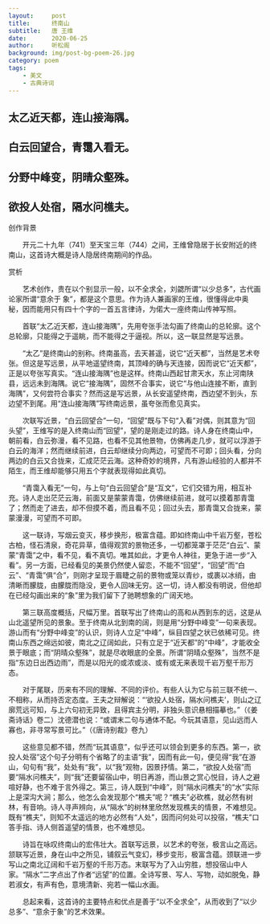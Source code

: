 ```yaml
---
layout:     post
title:      终南山
subtitle:   唐 王维
date:       2020-06-25
author:     听松阁
background: img/post-bg-poem-26.jpg
category: poem
tags:
    - 美文
    - 古典诗词
---
```


## 太乙近天都，连山接海隅。

## 白云回望合，青霭入看无。

## 分野中峰变，阴晴众壑殊。

## 欲投人处宿，隔水问樵夫。



创作背景

　　开元二十九年（741）至天宝三年（744）之间，王维曾隐居于长安附近的终南山，这首诗大概是诗人隐居终南期间的作品。





赏析



　　艺术创作，贵在以个别显示一般，以不全求全，刘勰所谓“以少总多”，古代画论家所谓“意余于 象”，都是这个意思。作为诗人兼画家的王维，很懂得此中奥秘，因而能用只有四十个字的一首五言律诗，为偌大一座终南山传神写照。



　　首联“太乙近天都，连山接海隅”，先用夸张手法勾画了终南山的总轮廓。这个总轮廓，只能得之于遥眺，而不能得之于逼视。所以，这一联显然是写远景。



　　“太乙”是终南山的别称。终南虽高，去天甚遥，说它“近天都”，当然是艺术夸张。但这是写远景，从平地遥望终南，其顶峰的确与天连接，因而说它“近天都”，正是以夸张写真实。“连山接海隅”也是这样。终南山西起甘肃天水，东止河南陕县，远远未到海隅。说它“接海隅”，固然不合事实，说它“与他山连接不断，直到海隅”，又何尝符合事实？然而这是写远景，从长安遥望终南，西边望不到头，东边望不到尾。用“连山接海隅”写终南远景，虽夸张而愈见真实。



　　次联写近景，“白云回望合”一句，“回望”既与下句“入看”对偶，则其意为“回头望”，王维写的是入终南山而“回望”，望的是刚走过的路。诗人身在终南山中，朝前看，白云弥漫，看不见路，也看不见其他景物，仿佛再走几步，就可以浮游于白云的海洋；然而继续前进，白云却继续分向两边，可望而不可即；回头看，分向两边的白云又合拢来，汇成茫茫云海。这种奇妙的境界，凡有游山经验的人都并不陌生，而王维却能够只用五个字就表现得如此真切。



　　“青霭入看无”一句，与上句“白云回望合”是“互文”，它们交错为用，相互补充。诗人走出茫茫云海，前面又是蒙蒙青霭，仿佛继续前进，就可以摸着那青霭了；然而走了进去，却不但摸不着，而且看不见；回过头去，那青霭又合拢来，蒙蒙漫漫，可望而不可即。



　　这一联诗，写烟云变灭，移步换形，极富含蕴。即如终南山中千岩万壑，苍松古柏，怪石清泉，奇花异草，值得观赏的景物还多，一切都笼罩于茫茫“白云”、蒙蒙“青霭”之中，看不见，看不真切。唯其如此，才更令人神往，更急于进一步“入看”。另一方面，已经看见的美景仍然使人留恋，不能不“回望”，“回望”而“白云”、“青霭”俱“合”，则刚才呈现于眉睫之前的景物或笼以青纱，或裹以冰绡，由清晰而朦胧，由朦胧而隐没，更令人回味无穷。这一切，诗人都没有明说，但他却在已经勾画出来的“象”里为我们留下了驰聘想象的广阔天地。



　　第三联高度概括，尺幅万里。首联写出了终南山的高和从西到东的远，这是从山北遥望所见的景象。至于终南从北到南的阔，则是用“分野中峰变”一句来表现。游山而有“分野中峰变”的认识，则诗人立足“中峰”，纵目四望之状已依稀可见。终南山东西之绵远如彼，南北之辽阔如此，只有立足于“近天都”的“中峰”，才能收全景于眼底；而“阴晴众壑殊”，就是尽收眼底的全景。所谓“阴晴众壑殊”，当然不是指“东边日出西边雨”，而是以阳光的或浓或淡、或有或无来表现千岩万壑千形万态。



　　对于尾联，历来有不同的理解、不同的评价。有些人认为它与前三联不统一、不相称，从而持否定态度。王夫之辩解说：“‘欲投人处宿，隔水问樵夫’，则山之辽廓荒远可知，与上六句初无异致，且得宾主分明，非独头意识悬相描摹也。”（《姜斋诗话》卷二）沈德潜也说：“或谓末二句与通体不配。今玩其语意，见山远而人寡也，非寻常写景可比。”（《唐诗别裁》卷九）



　　这些意见都不错，然而“玩其语意”，似乎还可以领会到更多的东西。第一，欲投人处宿”这个句子分明有个省略了的主语“我”，因而有此一句，便见得“我”在游山，句句有“我”，处处有“我”，以“我”观物，因景抒情。第二，“欲投人处宿”而要“隔水问樵夫”，则“我”还要留宿山中，明日再游，而山景之赏心悦目，诗人之避喧好静，也不难于言外得之。第三，诗人既到“中峰”，则“隔水问樵夫”的“水”实际上是深沟大涧；那么，他怎么会发现那个“樵夫”呢？“樵夫”必砍樵，就必然有树林，有音响。诗人寻声辨向，从“隔水”的树林里欣然发现樵夫的情景，不难想见。既有“樵夫”，则知不太遥远的地方必然有“人处”，因而问何处可以投宿，“樵夫”口答手指、诗人侧首遥望的情景，也不难想见。



　　诗旨在咏叹终南山的宏伟壮大。首联写远景，以艺术的夸张，极言山之高远。颔联写近景，身在山中之所见，铺叙云气变幻，移步变形，极富含蕴。颈联进一步写山之南北辽阔和千岩万壑的千形万态。末联写为了入山穷胜，想投宿山中人家。“隔水”二字点出了作者“远望”的位置。全诗写景、写人、写物，动如脱兔，静若淑女，有声有色，意境清新、宛若一幅山水画。



　　总起来看，这首诗的主要特点和优点是善于“以不全求全”，从而收到了“以少总多”、“意余于象”的艺术效果。
